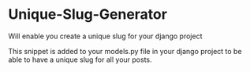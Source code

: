 # Unique-Slug-Generator
Will enable you create a unique slug for your django project

This snippet is added to your models.py file in your django project to be able to have a unique slug for all your posts. 
